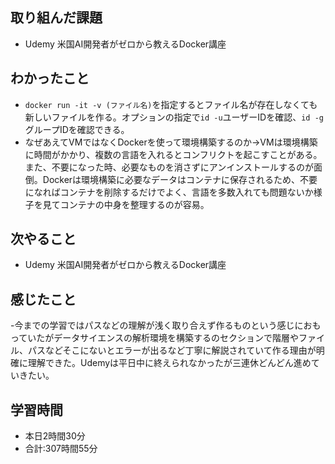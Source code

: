 ## 取り組んだ課題
- Udemy 米国AI開発者がゼロから教えるDocker講座
## わかったこと
- `docker run -it -v (ファイル名)`を指定するとファイル名が存在しなくても新しいファイルを作る。オプションの指定で`id -u`ユーザーIDを確認、`id -g`グループIDを確認できる。
- なぜあえてVMではなくDockerを使って環境構築するのか→VMは環境構築に時間がかかり、複数の言語を入れるとコンフリクトを起こすことがある。また、不要になった時、必要なものを消さずにアンインストールするのが面倒。Dockerは環境構築に必要なデータはコンテナに保存されるため、不要になればコンテナを削除するだけでよく、言語を多数入れても問題ないか様子を見てコンテナの中身を整理するのが容易。
## 次やること
- Udemy 米国AI開発者がゼロから教えるDocker講座
## 感じたこと
-今までの学習ではパスなどの理解が浅く取り合えず作るものという感じにおもっていたがデータサイエンスの解析環境を構築するのセクションで階層やファイル、パスなどそこにないとエラーが出るなど丁寧に解説されていて作る理由が明確に理解できた。Udemyは平日中に終えられなかったが三連休どんどん進めていきたい。 
## 学習時間
- 本日2時間30分<br>
- 合計:307時間55分
